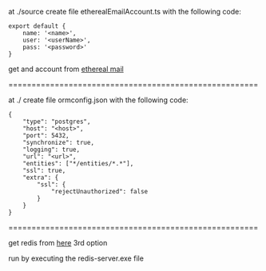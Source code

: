 at ./source create file etherealEmailAccount.ts with the following code:

    export default {
        name: '<name>',
        user: '<userName>',
        pass: '<password>'
    }

get and account from [ethereal mail](https://ethereal.email/)

======================================================

at ./ create file ormconfig.json with the following code:

    {
        "type": "postgres",
        "host": "<host>",
        "port": 5432,
        "synchronize": true,
        "logging": true,
        "url": "<url>",
        "entities": ["*/entities/*.*"],
        "ssl": true,
        "extra": {
            "ssl": {
                "rejectUnauthorized": false
            }
        }
    }

======================================================

get redis from [here](https://github.com/ServiceStack/redis-windows) 3rd option

run by executing the redis-server.exe file